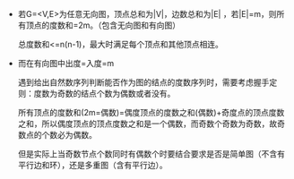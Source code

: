 - 若G=<V,E>为任意无向图，顶点总和为|V|，边数总和为|E| ，若|E|=m，则所有顶点的度数和=2m。（包含无向图和有向图）

  总度数和<=n(n-1)，最大时满足每个顶点和其他顶点相连。

- 而在有向图中出度=入度=m

  遇到给出自然数序列判断能否作为图的结点的度数序列时，需要考虑握手定则：度数为奇数的结点个数为偶数或者没有。

  所有顶点的度数和(2m=偶数)=偶度顶点的度数之和(偶数)+奇度点的顶点度数之和，所以偶度顶点的顶点度数之和是一个偶数，而奇数个奇数为奇数，故奇数点的个数必为偶数。

  但是实际上当奇数节点个数同时有偶数个时要结合要求是否是简单图（不含有平行边和环），还是多重图（含有平行边）。

